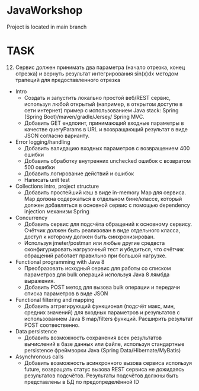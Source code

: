 # JavaWorkshop
Project is located in main branch
# TASK
12. Сервис должен принимать два параметра (начало отрезка, конец отрезка) и вернуть результат интегрирования sin(x)dx методом трапеций для предоставленного отрезка
- Intro
  - Создать и запустить локально простой веб/REST сервис, используя любой открытый (например, в открытом доступе в сети  интернет) пример с использованием Java stack: Spring (Spring Boot)/maven/gradle/Jersey/ Spring MVC. 
  - Добавить GET ендпоинт, принимающий входные параметры в качестве queryParams в URL и возвращающий результат в виде JSON согласно варианту. 
- Error logging/handling
  - Добавить валидацию входных параметров с возвращением 400 ошибки
  - Добавить обработку внутренних unchecked ошибок с возвратом 500 ошибки 
  - Добавить логирование действий и ошибок 
  - Написать unit test 
- Collections intro, project structure 
  - Добавить простейший кэш в виде in-memory Map для сервиса. Map должна содержаться в отдельном бине/классе, который должен добавляться в основной сервис с помощью dependency injection механизм Spring
- Concurrency
  - Добавить сервис для подсчёта обращений к основному сервису. Счётчик должен быть реализован в виде отдельного класса, доступ к которому должен быть синхронизирован.
  - Используя jmeter/postman или любые другие средвста сконфигурировать нагрузочный тест и убедиться, что счётчик обращений работает правильно при большой нагрузке.
- Functional programming with Java 8
  - Преобразовать исходный сервис для работы со списком параметров для bulk операций используя Java 8 лямбда выражения. 
  - Добавить POST метод для вызова bulk операции и передачи списка параметров в виде JSON
- Functional filtering and mapping
  - Добавить аггрегирующий функционал (подсчёт макс, мин, средних значений) для входных параметров и результатов с использованием Java 8 map/filters функций. Расширить результат POST соотвественно.
- Data persistence
  - Добавить возможность сохранения всех результатов вычислений в базе данных или файле, используя стандартные persistence фреймворки Java (Spring Data/Hibernate/MyBatis)
- Asynchronous calls
  - Добавить возможность асинхронного вызова сервиса используя future, возвращать статус вызова REST сервиса не дожидаясь результатов подсчётов. Результаты подсчётов должны быть представлены в БД по предопределённой ID
